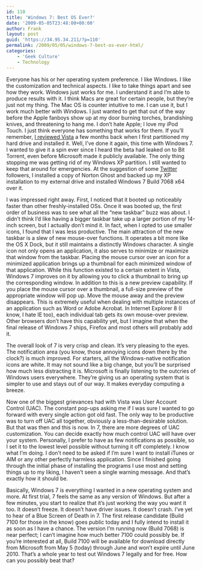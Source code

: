```yaml
---
id: 110
title: 'Windows 7: Best OS Ever?'
date: '2009-05-05T23:48:00+00:00'
author: Frank
layout: post
guid: 'https://34.95.34.211/?p=110'
permalink: /2009/05/05/windows-7-best-os-ever-html/
categories:
    - 'Geek Culture'
    - Technology
---
```


Everyone has his or her operating system preference. I like Windows. I like the customization and technical aspects. I like to take things apart and see how they work. Windows just works for me. I understand it and I’m able to produce results with it. I think Macs are great for certain people, but they’re just not my thing. The Mac OS is counter intuitive to me. I can use it, but I work much better with Windows. I just wanted to get that out of the way before the Apple fanboys show up at my door burning torches, brandishing knives, and threatening to hang me. I don’t hate Apple; I love my iPod Touch. I just think everyone has something that works for them. If you’ll remember, [I reviewed Vista](/2008/11/windows-vista-not-that-bad.html) a few months back when I first partitioned my hard drive and installed it. Well, I’ve done it again, this time with Windows 7. I wanted to give it a spin ever since I heard the beta had leaked on to Bit Torrent, even before Microsoft made it publicly available. The only thing stopping me was getting rid of my Windows XP partition. I still wanted to keep that around for emergencies. At the suggestion of some [Twitter](http://twitter.com/frankramblings) followers, I installed a copy of Norton Ghost and backed up my XP installation to my external drive and installed Windows 7 Build 7068 x64 over it.

I was impressed right away. First, I noticed that it booted up noticeably faster than other freshly-installed OSs. Once it was booted up, the first order of business was to see what all the “new taskbar” buzz was about. I didn’t think I’d like having a bigger taskbar take up a larger portion of my 14-inch screen, but I actually don’t mind it. In fact, when I opted to use smaller icons, I found that I was less productive. The main attraction of the new taskbar is a slew of new mouse-over functions. It operates a bit more like the OS X Dock, but it still maintains a distinctly Windows character. A single icon not only opens an application, it also serves to minimize or maximize that window from the taskbar. Placing the mouse cursor over an icon for a minimized application brings up a thumbnail for each minimized window of that application. While this function existed to a certain extent in Vista, Windows 7 improves on it by allowing you to click a thumbnail to bring up the corresponding window. In addition to this is a new preview capability. If you place the mouse cursor over a thumbnail, a full-size preview of the appropriate window will pop up. Move the mouse away and the preview disappears. This is extremely useful when dealing with multiple instances of an application such as Word or Adobe Acrobat. In Internet Explorer 8 (I know, I hate IE too), each individual tab gets its own mouse-over preview. Other browsers don’t have this capability yet, but I imagine that when the final release of Windows 7 ships, Firefox and most others will probably add it.

The overall look of 7 is very crisp and clean. It’s very pleasing to the eyes. The notification area (you know, those annoying icons down there by the clock?) is much improved. For starters, all the Windows-native notification icons are white. It may not sound like a big change, but you’ll be surprised how much less distracting it is. Microsoft is finally listening to the outcries of Windows users everywhere. They’re giving us an operating system that is simpler to use and stays out of our way. It makes everyday computing a breeze.

Now one of the biggest grievances had with Vista was User Account Control (UAC). The constant pop-ups asking me if I was sure I wanted to go forward with every single action got old fast. The only way to be productive was to turn off UAC all together, obviously a less-than-desirable solution. But that was then and this is now. In 7, there are more degrees of UAC customization. You can decide exactly how much control UAC will have over your system. Personally, I prefer to have as few notifications as possible, so I set it to the lowest level possible without turning it off completely. I know what I’m doing. I don’t need to be asked if I’m sure I want to install iTunes or AIM or any other perfectly harmless application. Since I finished going through the initial phase of installing the programs I use most and setting things up to my liking, I haven’t seen a single warning message. And that’s exactly how it should be.

Basically, Windows 7 is everything I wanted in a new operating system and more. At first trial, 7 feels the same as any version of Windows. But after a few minutes, you start to realize that it’s just working the way you want it too. It doesn’t freeze. It doesn’t have driver issues. It doesn’t crash. I’ve yet to hear of a Blue Screen of Death in 7. The first release candidate (Build 7100 for those in the know) goes public today and I fully intend to install it as soon as I have a chance. The version I’m running now (Build 7068) is near perfect; I can’t imagine how much better 7100 could possibly be. If you’re interested at all, Build 7100 will be available for download directly from Microsoft from May 5 (today) through June and won’t expire until June 2010. That’s a whole year to test out Windows 7 legally and for free. How can you possibly beat that?